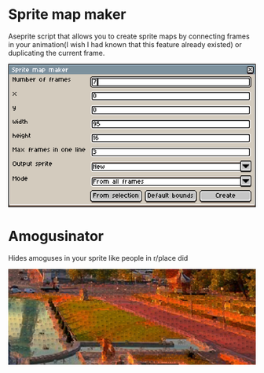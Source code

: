 # Sprite map maker
Aseprite script that allows you to create sprite maps by connecting frames in your animation(I wish I had known that this feature already existed) or duplicating the current frame.


![Screenshot](SpriteMapMaker/Screenshot.png)

# Amogusinator
Hides amoguses in your sprite like people in r/place did

![Screenshot](Amogusinator/Screenshot.png)
